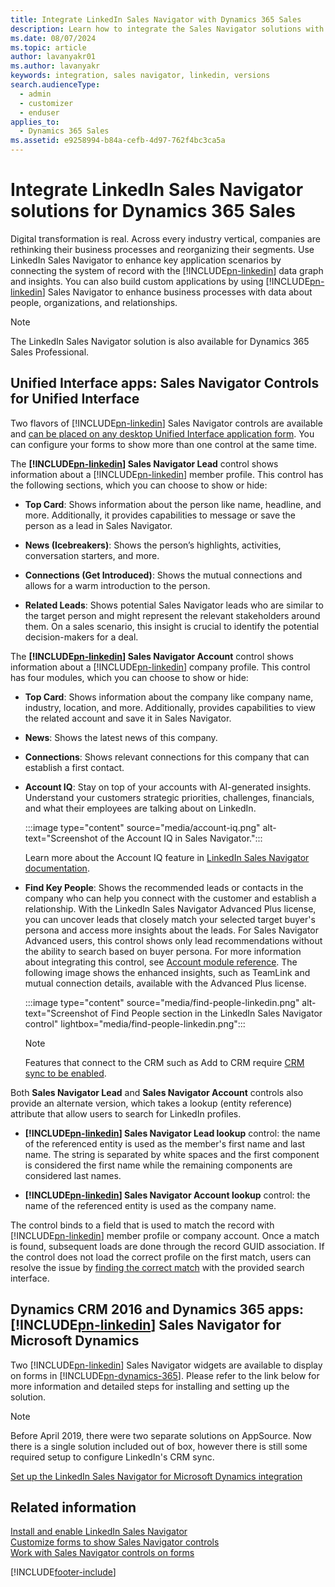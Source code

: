 ```yaml
---
title: Integrate LinkedIn Sales Navigator with Dynamics 365 Sales
description: Learn how to integrate the Sales Navigator solutions with Dynamics 365 Sales to enhance your business processes with data about people and organizations.
ms.date: 08/07/2024
ms.topic: article
author: lavanyakr01
ms.author: lavanyakr
keywords: integration, sales navigator, linkedin, versions
search.audienceType: 
  - admin
  - customizer
  - enduser
applies_to: 
  - Dynamics 365 Sales
ms.assetid: e9258994-b84a-cefb-4d97-762f4bc3ca5a
---
```


# Integrate LinkedIn Sales Navigator solutions for Dynamics 365 Sales

Digital transformation is real. Across every industry vertical, companies are rethinking their business processes and reorganizing their segments. Use LinkedIn Sales Navigator to enhance key application scenarios by connecting the system of record with the [!INCLUDE[pn-linkedin](../includes/pn-linkedin.md)] data graph and insights. You can also build custom applications by using [!INCLUDE[pn-linkedin](../includes/pn-linkedin.md)] Sales Navigator to enhance business processes with data about people, organizations, and relationships. 

>[!NOTE]
>The LinkedIn Sales Navigator solution is also available for Dynamics 365 Sales Professional.

## Unified Interface apps: Sales Navigator Controls for Unified Interface 

Two flavors of [!INCLUDE[pn-linkedin](../includes/pn-linkedin.md)] Sales Navigator controls are available and [can be placed on any desktop Unified Interface application form](add-sales-navigator-controls-forms.md). You can configure your forms to show more than one control at the same time.  

The **[!INCLUDE[pn-linkedin](../includes/pn-linkedin.md)] Sales Navigator Lead** control shows information about a [!INCLUDE[pn-linkedin](../includes/pn-linkedin.md)] member profile. This control has the following sections, which you can choose to show or hide: 

- **Top Card**: Shows information about the person like name, headline, and more. Additionally, it provides capabilities to message or save the person as a lead in Sales Navigator. 

- **News (Icebreakers)**: Shows the person’s highlights, activities, conversation starters, and more.

- **Connections (Get Introduced)**: Shows the mutual connections and allows for a warm introduction to the person. 

- **Related Leads**: Shows potential Sales Navigator leads who are similar to the target person and might represent the relevant stakeholders around them. On a sales scenario, this insight is crucial to identify the potential decision-makers for a deal. 

The **[!INCLUDE[pn-linkedin](../includes/pn-linkedin.md)] Sales Navigator Account** control shows information about a [!INCLUDE[pn-linkedin](../includes/pn-linkedin.md)] company profile. This control has four modules, which you can choose to show or hide: 

- **Top Card**: Shows information about the company like company name, industry, location, and more. Additionally, provides capabilities to view the related account and save it in Sales Navigator. 

- **News**: Shows the latest news of this company. 

- **Connections**: Shows relevant connections for this company that can establish a first contact.

- **Account IQ**: Stay on top of your accounts with AI-generated insights. Understand your customers strategic priorities, challenges, financials, and what their employees are talking about on LinkedIn.

  :::image type="content" source="media/account-iq.png" alt-text="Screenshot of the Account IQ in Sales Navigator.":::

  Learn more about the Account IQ feature in [LinkedIn Sales Navigator documentation](https://www.linkedin.com/help/sales-navigator/answer/a6270076).

- **Find Key People**: Shows the recommended leads or contacts in the company who can help you connect with the customer and establish a relationship. With the LinkedIn Sales Navigator Advanced Plus license, you can uncover leads that closely match your selected target buyer's persona and access more insights about the leads. For Sales Navigator Advanced users, this control shows only lead recommendations without the ability to search based on buyer persona. For more information about integrating this control, see [Account module reference](/linkedin/sales/display-services/accounts-screenshots_full#find-people). The following image shows the enhanced insights, such as TeamLink and mutual connection details, available with the Advanced Plus license.

    :::image type="content" source="media/find-people-linkedin.png" alt-text="Screenshot of Find People section in the LinkedIn Sales Navigator control" lightbox="media/find-people-linkedin.png":::
  
    > [!NOTE]
    > Features that connect to the CRM such as Add to CRM require [CRM sync to be enabled](https://business.linkedin.com/sales-solutions/sales-navigator-customer-hub/resources/ms-dynamics-sync-activity-writeback).

Both **Sales Navigator Lead** and **Sales Navigator Account** controls also provide an alternate version, which takes a lookup (entity reference) attribute that allow users to search for LinkedIn profiles.

- **[!INCLUDE[pn-linkedin](../includes/pn-linkedin.md)] Sales Navigator Lead lookup** control: the name of the referenced entity is used as the member's first name and last name. The string is separated by white spaces and the first component is considered the first name while the remaining components are considered last names.

- **[!INCLUDE[pn-linkedin](../includes/pn-linkedin.md)] Sales Navigator Account lookup** control: the name of the referenced entity is used as the company name.

The control binds to a field that is used to match the record with [!INCLUDE[pn-linkedin](../includes/pn-linkedin.md)] member profile or company account. Once a match is found, subsequent loads are done through the record GUID association. If the control does not load the correct profile on the first match, users can resolve the issue by [finding the correct match](view-sales-navigator-forms.md#change-the-incorrect-matching) with the provided search interface. 


## Dynamics CRM 2016 and Dynamics 365 apps: [!INCLUDE[pn-linkedin](../includes/pn-linkedin.md)] Sales Navigator for Microsoft Dynamics

Two [!INCLUDE[pn-linkedin](../includes/pn-linkedin.md)] Sales Navigator widgets are available to display on forms in [!INCLUDE[pn-dynamics-365](../includes/pn-dynamics-365.md)]. Please refer to the link below for more information and detailed steps for installing and setting up the solution. 

> [!NOTE]
>Before April 2019, there were two separate solutions on AppSource. Now there is a single solution included out of box, however there is still some required setup to configure LinkedIn's CRM sync.

[Set up the LinkedIn Sales Navigator for Microsoft Dynamics integration](https://business.linkedin.com/sales-solutions/sales-navigator-customer-hub/resources/ms-dynamics-sync-activity-writeback)


## Related information

[Install and enable LinkedIn Sales Navigator](install-sales-navigator.md)     
[Customize forms to show Sales Navigator controls](add-sales-navigator-controls-forms.md)    
[Work with Sales Navigator controls on forms](view-sales-navigator-forms.md)


[!INCLUDE[footer-include](../includes/footer-banner.md)]

